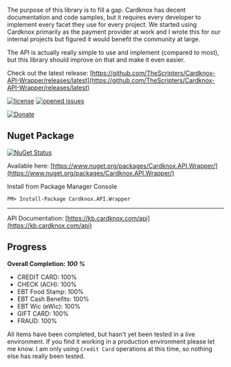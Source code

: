 The purpose of this library is to fill a gap. Cardknox has decent documentation and code samples, but it requires every developer to implement every facet they use for every project. We started using Cardknox primarily as the payment provider at work and I wrote this for our internal projects but figured it would benefit the community at large.

The API is actually really simple to use and implement (compared to most), but this library should improve on that and make it even easier.

Check out the latest release: [https://github.com/TheScripters/Cardknox-API-Wrapper/releases/latest](https://github.com/TheScripters/Cardknox-API-Wrapper/releases/latest)

[![license](https://img.shields.io/github/license/mashape/apistatus.svg)](https://github.com/TheScripters/Cardknox-API-Wrapper/blob/master/LICENSE)
[![opened issues](https://img.shields.io/github/issues-raw/badges/shields/website.svg)](https://github.com/TheScripters/Cardknox-API-Wrapper/issues)

[![Donate](https://www.paypalobjects.com/en_US/i/btn/btn_donate_SM.gif)](https://www.paypal.com/cgi-bin/webscr?cmd=_s-xclick&hosted_button_id=FLVEHRFSLFYXC&source=url)

## Nuget Package

[![NuGet Status](https://buildstats.info/nuget/Cardknox.API.Wrapper?includePreReleases=true)](https://www.nuget.org/packages/Cardknox.API.Wrapper/)

Available here: [https://www.nuget.org/packages/Cardknox.API.Wrapper/](https://www.nuget.org/packages/Cardknox.API.Wrapper/)

Install from Package Manager Console

```
PM> Install-Package Cardknox.API.Wrapper
```

---

API Documentation: [https://kb.cardknox.com/api](https://kb.cardknox.com/api)

## Progress

**Overall Completion: *100 %***

* CREDIT CARD: 100%
* CHECK (ACH): 100%
* EBT Food Stamp: 100%
* EBT Cash Benefits: 100%
* EBT Wic (eWic): 100%
* GIFT CARD: 100%
* FRAUD: 100%

All items have been completed, but hasn't yet been tested in a live environment. If you find it working in a production environment please let me know. I am only using `Credit Card` operations at this time, so nothing else has really been tested.
